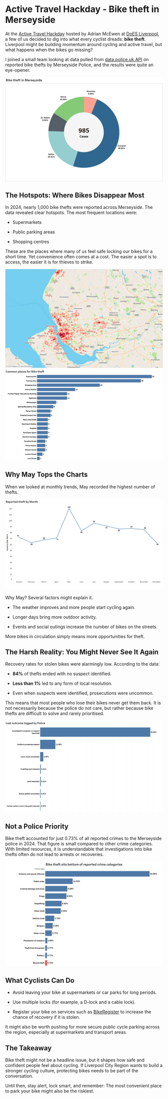 # Active Travel Hackday - Bike theft in Merseyside

At the [Active Travel Hackday](https://events.doesliverpool.com/events/a0c91251-7a5b-4420-b011-94a44fb42a60) hosted by Adrian McEwen at [DoES Liverpool](https://doesliverpool.com/), a few of us decided to dig into what every cyclist dreads: **bike theft**. Liverpool might be building momentum around cycling and active travel, but what happens when the bikes go missing?

I joined a small team looking at data pulled from [data.police.uk API](https://data.police.uk/) on reported bike thefts by Merseyside Police, and the results were quite an eye-opener.

<img src="images/merseyside_theft.png" alt="Bike Theft Hotspots">

## The Hotspots: Where Bikes Disappear Most

In 2024, nearly 1,000 bike thefts were reported across Merseyside.
The data revealed clear hotspots. The most frequent locations were:

- Supermarkets

- Public parking areas

- Shopping centres

These are the places where many of us feel safe locking our bikes for a short time. Yet convenience often comes at a cost. The easier a spot is to access, the easier it is for thieves to strike.

<img src="images/hotspots.png" alt="Bike Theft Hotspots"> 

<img src="images/places.png" alt="Bike Theft Hotspots">

## Why May Tops the Charts

When we looked at monthly trends, May recorded the highest number of thefts.

<img src="images/monthly.png" alt="Bike Theft Hotspots">

Why May? Several factors might explain it.

- The weather improves and more people start cycling again.

- Longer days bring more outdoor activity.

- Events and social outings increase the number of bikes on the streets.

More bikes in circulation simply means more opportunities for theft.


## The Harsh Reality: You Might Never See It Again

Recovery rates for stolen bikes were alarmingly low.
According to the data:

- **84%** of thefts ended with no suspect identified.

- **Less than 1%** led to any form of local resolution.

- Even when suspects were identified, prosecutions were uncommon.

This means that most people who lose their bikes never get them back. It is not necessarily because the police do not care, but rather because bike thefts are difficult to solve and rarely prioritised.

<img src="images/outcome.png" alt="Bike Theft Hotspots">

## Not a Police Priority

Bike theft accounted for just 0.73% of all reported crimes to the Merseyside police in 2024.
That figure is small compared to other crime categories. With limited resources, it is understandable that investigations into bike thefts often do not lead to arrests or recoveries.

<img src="images/least_priority.png" alt="Bike Theft Hotspots">


## What Cyclists Can Do

- Avoid leaving your bike at supermarkets or car parks for long periods.

- Use multiple locks (for example, a D-lock and a cable lock).

- Register your bike on services such as [BikeRegister](https://www.bikeregister.com/) to increase the chance of recovery if it is stolen.

It might also be worth pushing for more secure public cycle parking across the region, especially at supermarkets and transport areas.

## The Takeaway

Bike theft might not be a headline issue, but it shapes how safe and confident people feel about cycling. If Liverpool City Region wants to build a stronger cycling culture, protecting bikes needs to be part of the conversation.

Until then, stay alert, lock smart, and remember: The most convenient place to park your bike might also be the riskiest.